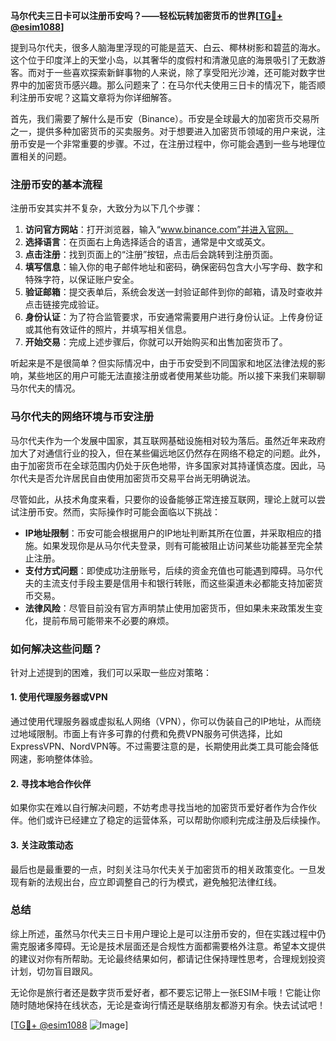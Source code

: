 **马尔代夫三日卡可以注册币安吗？——轻松玩转加密货币的世界[[TG💪+ @esim1088](https://t.me/s/esim1088)]**

提到马尔代夫，很多人脑海里浮现的可能是蓝天、白云、椰林树影和碧蓝的海水。这个位于印度洋上的天堂小岛，以其奢华的度假村和清澈见底的海景吸引了无数游客。而对于一些喜欢探索新鲜事物的人来说，除了享受阳光沙滩，还可能对数字世界中的加密货币感兴趣。那么问题来了：在马尔代夫使用三日卡的情况下，能否顺利注册币安呢？这篇文章将为你详细解答。

首先，我们需要了解什么是币安（Binance）。币安是全球最大的加密货币交易所之一，提供多种加密货币的买卖服务。对于想要进入加密货币领域的用户来说，注册币安是一个非常重要的步骤。不过，在注册过程中，你可能会遇到一些与地理位置相关的问题。

### 注册币安的基本流程

注册币安其实并不复杂，大致分为以下几个步骤：

1. **访问官方网站**：打开浏览器，输入“www.binance.com”并进入官网。
2. **选择语言**：在页面右上角选择适合的语言，通常是中文或英文。
3. **点击注册**：找到页面上的“注册”按钮，点击后会跳转到注册页面。
4. **填写信息**：输入你的电子邮件地址和密码，确保密码包含大小写字母、数字和特殊字符，以保证账户安全。
5. **验证邮箱**：提交表单后，系统会发送一封验证邮件到你的邮箱，请及时查收并点击链接完成验证。
6. **身份认证**：为了符合监管要求，币安通常需要用户进行身份认证。上传身份证或其他有效证件的照片，并填写相关信息。
7. **开始交易**：完成上述步骤后，你就可以开始购买和出售加密货币了。

听起来是不是很简单？但实际情况中，由于币安受到不同国家和地区法律法规的影响，某些地区的用户可能无法直接注册或者使用某些功能。所以接下来我们来聊聊马尔代夫的情况。

### 马尔代夫的网络环境与币安注册

马尔代夫作为一个发展中国家，其互联网基础设施相对较为落后。虽然近年来政府加大了对通信行业的投入，但在某些偏远地区仍然存在网络不稳定的问题。此外，由于加密货币在全球范围内仍处于灰色地带，许多国家对其持谨慎态度。因此，马尔代夫是否允许居民自由使用加密货币交易平台尚无明确说法。

尽管如此，从技术角度来看，只要你的设备能够正常连接互联网，理论上就可以尝试注册币安。然而，实际操作时可能会面临以下挑战：

- **IP地址限制**：币安可能会根据用户的IP地址判断其所在位置，并采取相应的措施。如果发现你是从马尔代夫登录，则有可能被阻止访问某些功能甚至完全禁止注册。
- **支付方式问题**：即使成功注册账号，后续的资金充值也可能遇到障碍。马尔代夫的主流支付手段主要是信用卡和银行转账，而这些渠道未必都能支持加密货币交易。
- **法律风险**：尽管目前没有官方声明禁止使用加密货币，但如果未来政策发生变化，提前布局可能带来不必要的麻烦。

### 如何解决这些问题？

针对上述提到的困难，我们可以采取一些应对策略：

#### 1. 使用代理服务器或VPN

通过使用代理服务器或虚拟私人网络（VPN），你可以伪装自己的IP地址，从而绕过地域限制。市面上有许多可靠的付费和免费VPN服务可供选择，比如ExpressVPN、NordVPN等。不过需要注意的是，长期使用此类工具可能会降低网速，影响整体体验。

#### 2. 寻找本地合作伙伴

如果你实在难以自行解决问题，不妨考虑寻找当地的加密货币爱好者作为合作伙伴。他们或许已经建立了稳定的运营体系，可以帮助你顺利完成注册及后续操作。

#### 3. 关注政策动态

最后也是最重要的一点，时刻关注马尔代夫关于加密货币的相关政策变化。一旦发现有新的法规出台，应立即调整自己的行为模式，避免触犯法律红线。

### 总结

综上所述，虽然马尔代夫三日卡用户理论上是可以注册币安的，但在实践过程中仍需克服诸多障碍。无论是技术层面还是合规性方面都需要格外注意。希望本文提供的建议对你有所帮助。无论最终结果如何，都请记住保持理性思考，合理规划投资计划，切勿盲目跟风。

无论你是旅行者还是数字货币爱好者，都不要忘记带上一张ESIM卡哦！它能让你随时随地保持在线状态，无论是查询行情还是联络朋友都游刃有余。快去试试吧！

[[TG💪+ @esim1088](https://t.me/s/esim1088) ![Image](https://i.postimg.cc/4NQfJmqS/Snipaste-2025-05-13-00-14-12.png)]